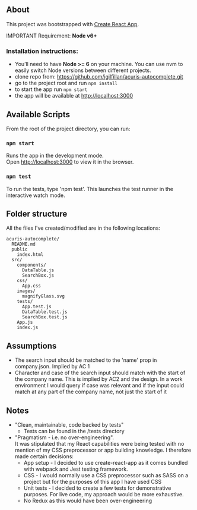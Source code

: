 

## About


This project was bootstrapped with [Create React App](https://github.com/facebookincubator/create-react-app).

IMPORTANT Requirement:  **Node v6+**

### Installation instructions: 
* You’ll need to have **Node >= 6** on your machine. You can use nvm to easily switch Node versions between different projects.
* clone repo from: https://github.com/igilfillan/acuris-autocomplete.git
* go to the project root and run `npm install`
* to start the app run `npm start` 
* the app will be available at [http://localhost:3000](http://localhost:3000)

## Available Scripts

From the root of the project directory, you can run:

### `npm start`

Runs the app in the development mode.<br>
Open [http://localhost:3000](http://localhost:3000) to view it in the browser.


### `npm test`

To run the tests, type 'npm test'. This launches the test runner in the interactive watch mode.


## Folder structure 

All the files I've created/modified are in the following locations:  

```
acuris-autocomplete/
  README.md
  public
    index.html
  src/
    components/
      DataTable.js
      SearchBox.js
    css/
      App.css
    images/
      magnifyGlass.svg
    tests/
      App.test.js
      DataTable.test.js
      SearchBox.test.js
    App.js
    index.js
```


## Assumptions
* The search input should be matched to the 'name' prop in company.json. Implied by AC 1
* Character and case of the search input should match with the start of the company name. This is implied by AC2 and the design. In a work environment I would query if case was relevant and if the input could match at any part of the company name, not just the start of it

## Notes
* "Clean, maintainable, code backed by tests" 
     * Tests can be found in the /tests directory
* "Pragmatism - i.e. no over-engineering".  
 It was stipulated that my React capabilities were being tested with no mention of my CSS preprocessor or app building knowledge. I therefore made certain decisions:
    * App setup - I decided to use create-react-app as it comes bundled with webpack and Jest testing framework.  
    * CSS - I would normally use a CSS preprocessor such as SASS on a project but for the purposes of this app I have used CSS
    * Unit tests - I decided to create a few tests for demonstrative purposes. For live code, my approach would be more exhaustive. 
    * No Redux as this would have been over-engineering 
    
 
 


